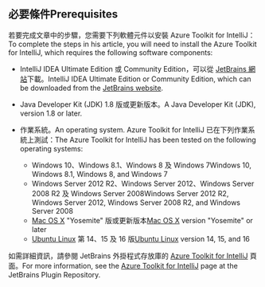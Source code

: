 ## <a name="prerequisites"></a><span data-ttu-id="f8beb-101">必要條件</span><span class="sxs-lookup"><span data-stu-id="f8beb-101">Prerequisites</span></span>
<span data-ttu-id="f8beb-102">若要完成文章中的步驟，您需要下列軟體元件以安裝 Azure Toolkit for IntelliJ：</span><span class="sxs-lookup"><span data-stu-id="f8beb-102">To complete the steps in his article, you will need to install the Azure Toolkit for IntelliJ, which requires the following software components:</span></span>

* <span data-ttu-id="f8beb-103">IntelliJ IDEA Ultimate Edition 或 Community Edition，可以從 [JetBrains 網站](https://www.jetbrains.com/idea/download/)下載。</span><span class="sxs-lookup"><span data-stu-id="f8beb-103">IntelliJ IDEA Ultimate Edition or Community Edition, which can be downloaded from the [JetBrains website](https://www.jetbrains.com/idea/download/).</span></span>
* <span data-ttu-id="f8beb-104">Java Developer Kit (JDK) 1.8 版或更新版本。</span><span class="sxs-lookup"><span data-stu-id="f8beb-104">A Java Developer Kit (JDK), version 1.8 or later.</span></span>
* <span data-ttu-id="f8beb-105">作業系統。</span><span class="sxs-lookup"><span data-stu-id="f8beb-105">An operating system.</span></span> <span data-ttu-id="f8beb-106">Azure Toolkit for IntelliJ 已在下列作業系統上測試：</span><span class="sxs-lookup"><span data-stu-id="f8beb-106">The Azure Toolkit for IntelliJ has been tested on the following operating systems:</span></span>
  
  * <span data-ttu-id="f8beb-107">Windows 10、Windows 8.1、Windows 8 及 Windows 7</span><span class="sxs-lookup"><span data-stu-id="f8beb-107">Windows 10, Windows 8.1, Windows 8, and Windows 7</span></span>
  * <span data-ttu-id="f8beb-108">Windows Server 2012 R2、Windows Server 2012、Windows Server 2008 R2 及 Windows Server 2008</span><span class="sxs-lookup"><span data-stu-id="f8beb-108">Windows Server 2012 R2, Windows Server 2012, Windows Server 2008 R2, and Windows Server 2008</span></span>
  * <span data-ttu-id="f8beb-109">[Mac OS X](http://www.apple.com/osx) "Yosemite" 版或更新版本</span><span class="sxs-lookup"><span data-stu-id="f8beb-109">[Mac OS X](http://www.apple.com/osx) version "Yosemite" or later</span></span>
  * <span data-ttu-id="f8beb-110">[Ubuntu Linux](http://www.ubuntu.com) 第 14、15 及 16 版</span><span class="sxs-lookup"><span data-stu-id="f8beb-110">[Ubuntu Linux](http://www.ubuntu.com) version 14, 15, and 16</span></span>

<span data-ttu-id="f8beb-111">如需詳細資訊，請參閱 JetBrains 外掛程式存放庫的 [Azure Toolkit for IntelliJ](https://plugins.jetbrains.com/plugin/8053) 頁面。</span><span class="sxs-lookup"><span data-stu-id="f8beb-111">For more information, see the [Azure Toolkit for IntelliJ](https://plugins.jetbrains.com/plugin/8053) page at the JetBrains Plugin Repository.</span></span>

<!--
> [!IMPORTANT]
> If you are using the Azure Toolkit for Eclipse on Windows, the toolkit requires installing the Azure SDK 2.9.6 or later in order to use the Azure emulator. You have two options for installing the Azure SDK:
> 
> * You can download and install the Azure SDK by using the [Web Platform Installer (WebPI)](http://go.microsoft.com/fwlink/?LinkID=252838).
> * If you do not have the Azure SDK installed when you create your first Azure deployment project, you will be prompted to automatically download install the requisite version of the Azure SDK.
> 
> Note that the Azure SDK is only required on Windows.
> 
> 
-->
